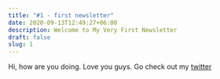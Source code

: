 ```yaml
---
title: "#1 - first newsletter"
date: 2020-09-13T12:49:27+06:00
description: Welcome to My Very First Newsletter
draft: false
slug: 1
---
```


Hi, how are you doing. Love you guys. Go check out my [twitter](https://twitter.com/stephenajulu)
